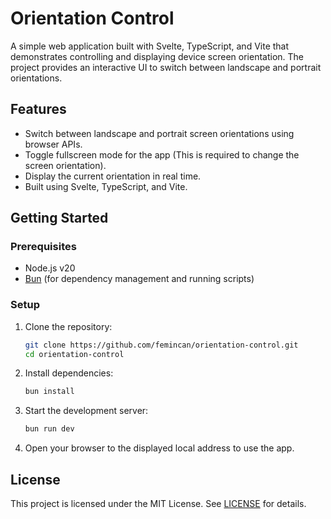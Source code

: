 # Orientation Control

A simple web application built with Svelte, TypeScript, and Vite that demonstrates controlling and displaying device screen orientation. The project provides an interactive UI to switch between landscape and portrait orientations.

## Features

- Switch between landscape and portrait screen orientations using browser APIs.
- Toggle fullscreen mode for the app (This is required to change the screen orientation).
- Display the current orientation in real time.
- Built using Svelte, TypeScript, and Vite.

## Getting Started

### Prerequisites

- Node.js v20
- [Bun](https://bun.sh/) (for dependency management and running scripts)

### Setup

1. Clone the repository:

   ```bash
   git clone https://github.com/femincan/orientation-control.git
   cd orientation-control
   ```

2. Install dependencies:

   ```bash
   bun install
   ```

3. Start the development server:

   ```bash
   bun run dev
   ```

4. Open your browser to the displayed local address to use the app.

## License

This project is licensed under the MIT License. See [LICENSE](./LICENSE) for details.
